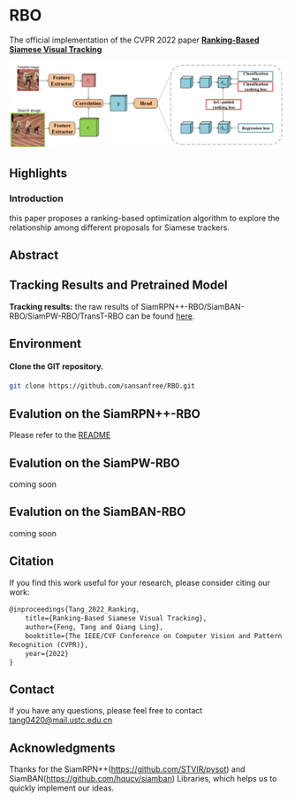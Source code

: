 # RBO

The official implementation of the CVPR 2022 paper [**Ranking-Based Siamese Visual Tracking**](https://arxiv.org/abs/2205.11761)

![RBO_Framework](RBO_framework.png)

## Highlights
### Introduction
this paper proposes a ranking-based optimization algorithm to explore the relationship among different proposals for Siamese trackers.

## Abstract
 

## Tracking Results and Pretrained Model

**Tracking results:** the raw results of SiamRPN++-RBO/SiamBAN-RBO/SiamPW-RBO/TransT-RBO can be found [here]().



## Environment 

#### Clone the GIT repository.  
```bash
git clone https://github.com/sansanfree/RBO.git
```

## Evalution on the SiamRPN++-RBO

Please refer to the [README](https://github.com/sansanfree/RBO/blob/main/SiamRPN%2B%2B-RBO/README.md) 

## Evalution on the SiamPW-RBO

coming soon

## Evalution on the SiamBAN-RBO
coming soon

## Citation
If you find this work useful for your research, please consider citing our work:
```
@inproceedings{Tang_2022_Ranking,
    title={Ranking-Based Siamese Visual Tracking},
    author={Feng, Tang and Qiang Ling},
    booktitle={The IEEE/CVF Conference on Computer Vision and Pattern Recognition (CVPR)},
    year={2022}
}
```

## Contact
If you have any questions, please feel free to contact tang0420@mail.ustc.edu.cn

## Acknowledgments
Thanks for the SiamRPN++(https://github.com/STVIR/pysot) and SiamBAN(https://github.com/hqucv/siamban) Libraries, which helps us to quickly implement our ideas.
